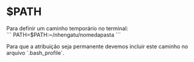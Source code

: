 # $PATH
Para definir um caminho temporário no terminal:  
´´´
PATH=$PATH:~/nhengatu/nomedapasta
´´´

Para que a atribuição seja permanente devemos incluir este caminho no arquivo ´.bash_profile´.